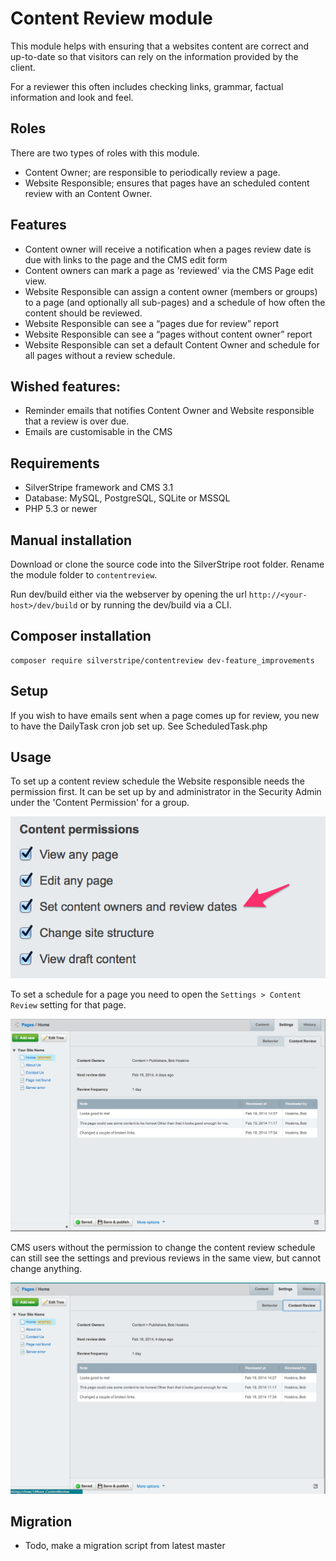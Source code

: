 # Content Review module

This module helps with ensuring that a websites content are correct and up-to-date so that visitors 
can rely on the information provided by the client.

For a reviewer this often includes checking links, grammar, factual information and look and feel.


## Roles

There are two types of roles with this module. 

 * Content Owner; are responsible to periodically review a page.
 * Website Responsible; ensures that pages have an scheduled content review with an Content Owner.

## Features

 * Content owner will receive a notification when a pages review date is due with links to the page and the CMS edit form 
 * Content owners can mark a page as 'reviewed' via the CMS Page edit view.
 * Website Responsible can assign a content owner (members or groups) to a page (and optionally all sub-pages) and a schedule of how often the content should be reviewed.
 * Website Responsible can see a “pages due for review” report
 * Website Responsible can see a “pages without content owner” report
 * Website Responsible can set a default Content Owner and schedule for all pages without a review schedule.

## Wished features:

 * Reminder emails that notifies Content Owner and Website responsible that a review is over due.
 * Emails are customisable in the CMS


## Requirements

 * SilverStripe framework and CMS 3.1
 * Database: MySQL, PostgreSQL, SQLite or MSSQL
 * PHP 5.3 or newer

## Manual installation

Download or clone the source code into the SilverStripe root folder. Rename the module folder
to `contentreview`.

Run dev/build either via the webserver by opening the url `http://<your-host>/dev/build` or 
by running the dev/build via a CLI.

## Composer installation

	composer require silverstripe/contentreview dev-feature_improvements

## Setup

If you wish to have emails sent when a page comes up for review, you
new to have the DailyTask cron job set up. See ScheduledTask.php

## Usage

To set up a content review schedule the Website responsible needs the permission first. It can be 
set up by and administrator in the Security Admin under the 'Content Permission' for a group.

![](docs/en/images/content-review-permission.png)

To set a schedule for a page you need to open the `Settings > Content Review` setting for that page.

![](docs/en/images/content-review-settings.png)

CMS users without the permission to change the content review schedule can still see the settings 
and previous reviews in the same view, but cannot change anything.

![](docs/en/images/content-review-settings-ro.png)


## Migration

 * Todo, make a migration script from latest master
